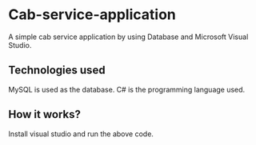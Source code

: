 # Cab-service-application

A simple cab service application by using Database and Microsoft Visual Studio.

## Technologies used

MySQL is used as the database.
C# is the programming language used.

## How it works?

Install visual studio and run the above code.
